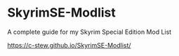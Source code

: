 # SkyrimSE-Modlist
A complete guide for my Skyrim Special Edition Mod List

https://c-stew.github.io/SkyrimSE-Modlist/
